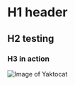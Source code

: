 # H1 header
## H2 testing
### H3 in action
![Image of Yaktocat](https://octodex.github.com/images/yaktocat.png)

